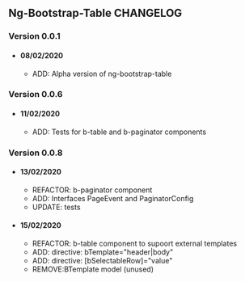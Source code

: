 ## Ng-Bootstrap-Table CHANGELOG

### Version 0.0.1
+ #### 08/02/2020
  + ADD: Alpha version of ng-bootstrap-table 
### Version 0.0.6
+ #### 11/02/2020
  + ADD: Tests for b-table and b-paginator components 
### Version 0.0.8
+ #### 13/02/2020
  + REFACTOR: b-paginator component
  + ADD: Interfaces PageEvent and PaginatorConfig
  + UPDATE: tests
+ #### 15/02/2020
  + REFACTOR: b-table component to supoort external templates
  + ADD: directive: bTemplate="header|body"
  + ADD: directive: [bSelectableRow]="value"
  + REMOVE:BTemplate model (unused)